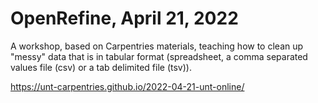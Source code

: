 # OpenRefine, April 21, 2022

A workshop, based on Carpentries materials, teaching how to clean up "messy" data that is in
tabular format (spreadsheet, a comma separated values file (csv) or a tab delimited file (tsv)).

https://unt-carpentries.github.io/2022-04-21-unt-online/
